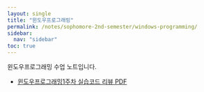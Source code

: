 ```yaml
---
layout: single
title: "윈도우프로그래밍"
permalink: /notes/sophomore-2nd-semester/windows-programming/
sidebar:
  nav: "sidebar"
toc: true
---
```

윈도우프로그래밍 수업 노트입니다.

- [윈도우프로그래밍1주차 실습코드 리뷰 PDF](/assets/pdfs/WindowsProgramming_2025_09_08.pdf)
